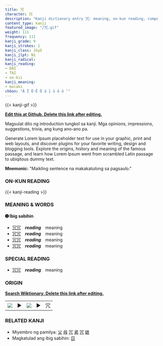 ```yaml
---
title: 冗
character: 冗
description: "Kanji dictionary entry 冗: meaning, on-kun reading, compounds, origin, related kanji"
content_type: kanji
featured_image: "/冗.gif"
weight: 111
frequency: 111
kanji_grade: 9
kanji_strokes: 1
kanji_class: Jōyō
kanji_jlpt: N1
kanji_radical: 
kanji_reading: 
- DAI
- TAI
- oo-kii
kanji_meaning:
- malaki
chōon: "Ā Ī Ū Ē Ō ā ī ū ē ō ’"
---
```

[//]: # (Don't edit the line below. Kanji animated GIF code is automatically generated.)
{{< kanji-gif >}}

[//]: # (Edit below this line.)

**[Edit this at Github. Delete this link after editing.](https://github.com/tim0g/tim/tree/main/content/kanji/冗/index.md)**

Magsulat dito ng introduction tungkol sa kanji. Mga opinions, impressions, suggestions, trivia, ang kung ano-ano pa.

Generate Lorem Ipsum placeholder text for use in your graphic, print and web layouts, and discover plugins for your favorite writing, design and blogging tools. Explore the origins, history and meaning of the famous passage, and learn how Lorem Ipsum went from scrambled Latin passage to ubiqitous dummy text.
 
**Mnemonic:** "Maikling sentence na makakatulong sa pagsaulo."

### ON-KUN READING

[//]: # (Don't edit the line below. ON-KUN READING code is automatically generated.)
{{< kanji-reading >}}

### MEANING & WORDS

#### ➊ **Ibig sabihin**
  - [冗](../冗)[冗](../冗)　***reading***　meaning
  - [冗](../冗)[冗](../冗)　***reading***　meaning
  - [冗](../冗)[冗](../冗)　***reading***　meaning
  - [冗](../冗)[冗](../冗)　***reading***　meaning

### SPECIAL READING
  - [冗](../冗)[冗](../冗)　***reading***　meaning

### ORIGIN

**[Search Wiktionary. Delete this link after editing.](https://wiktionary.org/wiki/冗)**
<table class="kanji-table"><tr><td>
<img src="60px-冗-bronze.svg.png">
</td><td>▶</td><td>
<img src="60px-冗-oracle.svg.png">
</td><td>▶</td>
<td class="kanji-origin">冗</td>
</tr></table>

### RELATED KANJI
- Miyembro ng pamilya: [父](../父) [母](../母) [冗](../冗) [弟](../弟) [冗](../冗) [娘](../娘)
- Magkatulad ang ibig sabihin: [日](../日)
